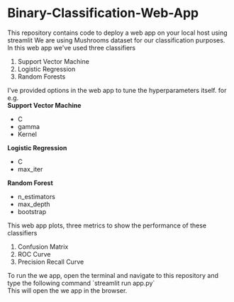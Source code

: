 # Binary-Classification-Web-App
This repository contains code to deploy a web app on your local host using streamlit
We are using Mushrooms dataset for our classification purposes.<br>
In this web app we've used three classifiers
<ol>
  <li> Support Vector Machine</li>
  <li> Logistic Regression </li>
  <li> Random Forests </li>
</ol>
I've provided options in the web app to tune the hyperparameters itself. for e.g.<br>
<b> Support Vector Machine</b>
<ul>
  <li> C</li>
  <li> gamma </li>
  <li> Kernel </li>
</ul>
<b> Logistic Regression</b>
<ul>
  <li> C</li>
  <li> max_iter </li>
</ul>
<b> Random Forest</b>
<ul>
  <li> n_estimators</li>
  <li> max_depth</li>
  <li> bootstrap</li>
</ul>

This web app plots, three metrics to show the performance of these classifiers<br>
<ol>
  <li> Confusion Matrix </li>
  <li> ROC Curve</li>
  <li> Precision Recall Curve </li>
</ol>
To run the we app, open the terminal and navigate to this repository and type the following command
`streamlit run app.py`
<br>This will open the we app in the browser.
  
